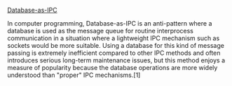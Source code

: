 [Database-as-IPC](https://en.wikipedia.org/wiki/Database-as-IPC)

In computer programming, Database-as-IPC is an anti-pattern where a database is used as the message queue for routine interprocess communication in a situation where a lightweight IPC mechanism such as sockets would be more suitable. Using a database for this kind of message passing is extremely inefficient compared to other IPC methods and often introduces serious long-term maintenance issues, but this method enjoys a measure of popularity because the database operations are more widely understood than "proper" IPC mechanisms.[1]


